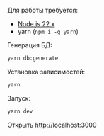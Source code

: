 Для работы требуется:

- [Node.js 22.x](https://nodejs.org/en/download/prebuilt-installer)
- yarn (`npm i -g yarn`)


Генерация БД:

```bash
yarn db:generate
```

Установка зависимостей:

```bash
yarn
```

Запуск:

```bash
yarn dev
```

Открыть http://localhost:3000
